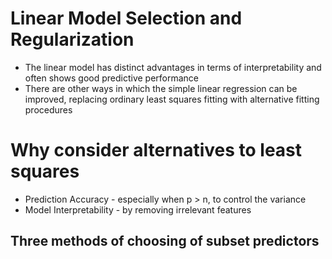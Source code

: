 # Linear Model Selection and Regularization
* The linear model has distinct advantages in terms of interpretability and often shows good predictive performance
* There are other ways in which the simple linear regression can be improved, replacing ordinary least squares fitting with alternative fitting procedures
# Why consider alternatives to least squares
* Prediction Accuracy - especially when p > n, to control the variance
* Model Interpretability - by removing irrelevant features

## Three methods of choosing of subset predictors